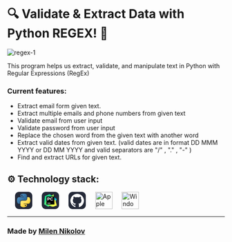 # 🔍 Validate & Extract Data with Python REGEX! 📝
![regex-1](https://github.com/user-attachments/assets/a940b5e3-88e0-407e-abab-47bf7b18d3d4)

This program helps us extract, validate, and manipulate text in Python with Regular Expressions (RegEx)

### Current features:
- Extract email form given text.
- Extract multiple emails and phone numbers from given text
- Validate email from user input
- Validate password from user input
- Replace the chosen word from the given text with another word
- Extract valid dates from given text. (valid dates are in format DD MMM YYYY or DD MM YYYY and valid separators are "/" , "." , "-" )
- Find and extract URLs for given text.


## ⚙️ Technology stack:
<p align="left">
  &emsp;
    <a href="#"><img alt="Python" src="https://github.com/tandpfun/skill-icons/blob/main/icons/Python-Dark.svg" width="40" height ="40"></a>
  &emsp;
    <a href="#"><img src="https://github.com/tandpfun/skill-icons/blob/main/icons/PyCharm-Dark.svg" width="40" height="40" /></a>
  &emsp;
    <a href="https://github.com/Milenski1987"><img alt="GitHub" src="https://github.com/tandpfun/skill-icons/blob/main/icons/Github-Dark.svg" title="GitHub" **alt="GitHub" width="40" height="40" ></a>
  &emsp;
    <a href="#"><img src="https://github.com/tandpfun/skill-icons/blob/main/icons/Apple-Dark.svg" title="Apple" **alt="Apple" width="40" height="40" /></a>
  &emsp;
    <a href="#"><img src="https://github.com/tandpfun/skill-icons/blob/main/icons/Windows-Dark.svg" title="Windows" **alt="Windows" width="40" height="40" /></a>
</p>


---
### Made by [Milen Nikolov](https://www.linkedin.com/in/milen-nikolov-62455034b/)
